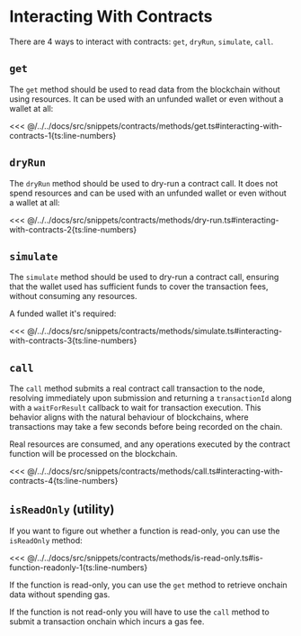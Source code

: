 # Interacting With Contracts

There are 4 ways to interact with contracts: `get`, `dryRun`, `simulate`, `call`.

## `get`

The `get` method should be used to read data from the blockchain without using resources. It can be used with an unfunded wallet or even without a wallet at all:

<<< @/../../docs/src/snippets/contracts/methods/get.ts#interacting-with-contracts-1{ts:line-numbers}

## `dryRun`

The `dryRun` method should be used to dry-run a contract call. It does not spend resources and can be used with an unfunded wallet or even without a wallet at all:

<<< @/../../docs/src/snippets/contracts/methods/dry-run.ts#interacting-with-contracts-2{ts:line-numbers}

## `simulate`

The `simulate` method should be used to dry-run a contract call, ensuring that the wallet used has sufficient funds to cover the transaction fees, without consuming any resources.

A funded wallet it's required:

<<< @/../../docs/src/snippets/contracts/methods/simulate.ts#interacting-with-contracts-3{ts:line-numbers}

## `call`

The `call` method submits a real contract call transaction to the node, resolving immediately upon submission and returning a `transactionId` along with a `waitForResult` callback to wait for transaction execution. This behavior aligns with the natural behaviour of blockchains, where transactions may take a few seconds before being recorded on the chain.

Real resources are consumed, and any operations executed by the contract function will be processed on the blockchain.

<<< @/../../docs/src/snippets/contracts/methods/call.ts#interacting-with-contracts-4{ts:line-numbers}

## `isReadOnly` (utility)

If you want to figure out whether a function is read-only, you can use the `isReadOnly` method:

<<< @/../../docs/src/snippets/contracts/methods/is-read-only.ts#is-function-readonly-1{ts:line-numbers}

If the function is read-only, you can use the `get` method to retrieve onchain data without spending gas.

If the function is not read-only you will have to use the `call` method to submit a transaction onchain which incurs a gas fee.
